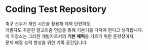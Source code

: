 # Coding Test Repository

축구 선수가 개인 시간을 활용해 체력 단련하듯,  
개발자도 꾸준한 알고리즘 연습을 통해 기본기를 다져야 한다고 생각합니다.  
이 저장소는 그러한 개발자로서의 **기본 체력**을 기르기 위한 훈련장이자,  
문제 해결 능력 향상을 위한 기록 공간입니다.
